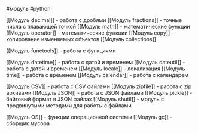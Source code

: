 #модуль #python 

[[Модуль decimal]] - работа с дробями
[[Модуль fractions]] - точные числа с плавающей точкой
[[Модуль math]] - математические функции
[[Модуль operator]] - математические функции
[[Модуль copy]] - копирование изменяемых объектов
[[Модуль collections]]

[[Модуль funсtools]] - работа с функциями

[[Модуль datetime]] - работа с датой и временем
[[Модуль dateutil]] - работа с датой и временем
[[Модуль locale]] - локализация
[[Модуль time]] - работа с временем
[[Модуль calendar]] - работа с календарем

[[Модуль CSV]] - работа с CSV файлами
[[Модуль zipfile]] - работа с zip архивами
[[Модуль JSON]] - работа с JSON файлами
[[Модуль pickle]] - байтовый формат в JSON файлах
[[Модуль shutil]] - модуль с продвинутыми методами для работы с файлами

[[Модуль OS]] - функции операционной системы
[[Модуль gc]] - сборщик мусора

